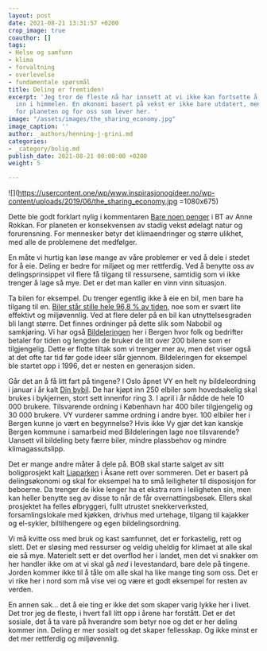 ```yaml
---
layout: post
date: 2021-08-21 13:31:57 +0200
crop_image: true
coauthor: []
tags:
- Helse og samfunn
- klima
- forvaltning
- overlevelse
- fundamentale spørsmål
title: Deling er fremtiden!
excerpt: 'Jeg tror de fleste nå har innsett at vi ikke kan fortsette å forbruke langt
  inn i himmelen. En økonomi basert på vekst er ikke bare utdatert, men og farlig
  for planeten og for oss som lever her. '
image: "/assets/images/the_sharing_economy.jpg"
image_caption: ''
author: _authors/henning-j-grini.md
categories:
- _category/bolig.md
publish_date: 2021-08-21 00:00:00 +0200
weight: 5

---
```


![](https://usercontent.one/wp/www.inspirasjonogideer.no/wp-content/uploads/2019/06/the_sharing_economy.jpg =1080x675)

Dette ble godt forklart nylig i kommentaren [Bare noen penger](https://www.bt.no/btmeninger/kommentar/i/xP9z28/Bare-Noen-Penger) i BT av Anne Rokkan. For planeten er konsekvensen av stadig vekst ødelagt natur og forurensning. For mennesker betyr det klimaendringer og større ulikhet, med alle de problemene det medfølger.

En måte vi hurtig kan løse mange av våre problemer er ved å dele i stedet for å eie. Deling er bedre for miljøet og mer rettferdig. Ved å benytte oss av delingsprinsippet vil flere få tilgang til ressursene, samtidig som vi ikke trenger å lage så mye. Det er det man kaller en vinn vinn situasjon.

Ta bilen for eksempel. Du trenger egentlig ikke å eie en bil, men bare ha tilgang til en. [Biler står stille hele 96,8 % av tiden,](https://www.abcnyheter.no/motor/bil/2019/04/22/195571688/gjennomsnittsbilen-brukes-bare-3-2-prosent-av-tiden) noe som er svært lite effektivt og miljøvennlig. Ved at flere deler på en bil kan utnyttelsesgraden bli langt større. Det finnes ordninger på dette slik som Nabobil og samkjøring. Vi har også [Bildeleringen](https://bildeleringen.no/) her i Bergen hvor folk og bedrifter betaler for tiden og lengden de bruker de litt over 200 bilene som er tilgjengelig. Dette er flotte tiltak som vi trenger mer av, men det viser også at det ofte tar tid før gode ideer slår gjennom. Bildeleringen for eksempel ble startet opp i 1996, det er nesten en generasjon siden.

Går det an å få litt fart på tingene? I Oslo åpnet VY en helt ny bildeleordning i januar i år kalt [Din bybil](https://greenmobility.com/no/nb/). De har kjøpt inn 250 elbiler som hovedsakelig skal brukes i bykjernen, stort sett innenfor ring 3. I april i år nådde de hele 10 000 brukere. Tilsvarende ordning i København har 400 biler tilgjengelig og 30 000 brukere. VY vurderer samme ordning i andre byer. 100 elbiler her i Bergen kunne jo vært en begynnelse? Hvis ikke Vy gjør det kan kanskje Bergen kommune i samarbeid med Bildeleringen lage noe tilsvarende? Uansett vil bildeling bety færre biler, mindre plassbehov og mindre klimagassutslipp.

Det er mange andre måter å dele på. BOB skal starte salget av sitt boligprosjekt kalt [Liaparken](https://liaparken.no/) i Åsane rett over sommeren. Det er basert på delingsøkonomi og skal for eksempel ha to små leiligheter til disposisjon for beboerne. Da trenger de ikke lenger ha et ekstra rom i leiligheten sin, men kan heller benytte seg av disse to når de får overnattingsbesøk. Ellers skal prosjektet ha felles ølbryggeri, fullt utrustet snekkerverksted, forsamlingslokale med kjøkken, drivhus med urtehage, tilgang til kajakker og el-sykler, biltilhengere og egen bildelingsordning.

Vi må kvitte oss med bruk og kast samfunnet, det er forkastelig, rett og slett. Det er sløsing med ressurser og veldig uheldig for klimaet at alle skal eie så mye. Materielt sett er det overflod her i landet, men det vi snakker om her handler ikke om at vi skal gå _ned_ i levestandard, bare dele på tingene. Jorden kommer ikke til å tåle om alle skal ha like mange ting som oss. Det er vi rike her i nord som må vise vei og være et godt eksempel for resten av verden.

En annen sak… det å eie ting er ikke det som skaper varig lykke her i livet. Det tror jeg de fleste, i hvert fall litt opp i årene har forstått. Det er det sosiale, det å ta vare på hverandre som betyr noe og det er her deling kommer inn. Deling er mer sosialt og det skaper fellesskap. Og ikke minst er det mer rettferdig og miljøvennlig.